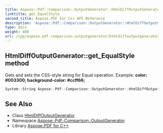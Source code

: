 ```yaml
---
title: Aspose::Pdf::Comparison::OutputGenerator::HtmlDiffOutputGenerator::get_EqualStyle method
linktitle: get_EqualStyle
second_title: Aspose.PDF for C++ API Reference
description: 'Aspose::Pdf::Comparison::OutputGenerator::HtmlDiffOutputGenerator::get_EqualStyle method. Gets and sets the CSS-style string for Equal operation. Example: color: &#35;003300; background-color: &#35;ccff66; in C++.'
type: docs
weight: 400
url: /cpp/aspose.pdf.comparison.outputgenerator/htmldiffoutputgenerator/get_equalstyle/
---
```

## HtmlDiffOutputGenerator::get_EqualStyle method


Gets and sets the CSS-style string for Equal operation. Example: **color: &#35;003300; background-color: &#35;ccff66;**

```cpp
System::String Aspose::Pdf::Comparison::OutputGenerator::HtmlDiffOutputGenerator::get_EqualStyle() const
```

## See Also

* Class [HtmlDiffOutputGenerator](../)
* Namespace [Aspose::Pdf::Comparison::OutputGenerator](../../)
* Library [Aspose.PDF for C++](../../../)
